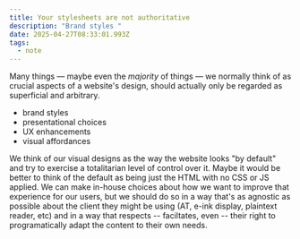 ```yaml
---
title: Your stylesheets are not authoritative
description: "Brand styles "
date: 2025-04-27T08:33:01.993Z
tags:
  - note
---
```

M﻿any things &mdash; maybe even the *majority* of things &mdash; we normally think of as crucial aspects of a website's design, should actually only be regarded as superficial and arbitrary. 

* brand styles
* presentational choices
* UX enhancements
* v﻿isual affordances

W﻿e think of our visual designs as the way the website looks "by default" and try to exercise a totalitarian level of control over it. Maybe it would be better to think of the default as being just the HTML with no CSS or JS applied. We can make in-house choices about how we want to improve that experience for our users, but we should do so in a way that's as agnostic as possible about the client they might be using (AT, e-ink display, plaintext reader, etc) and in a way that respects -- faciltates, even -- their right to programatically adapt the content to their own needs.